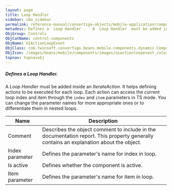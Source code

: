 ```yaml
---
layout: page
title: Loop Handler
sidebar: c8o_sidebar
permalink: reference-manual/convertigo-objects/mobile-application/components/control-components/loop-handler/
metadesc: Defines a  Loop Handler .   A  Loop Handler  must be added inside an  IterateAction . It helps defining actions to be executed for each loop.  Each ac
ObjGroup: Controls
ObjCatName: control-components
ObjName: UIActionLoopEvent
ObjClass: com.twinsoft.convertigo.beans.mobile.components.dynamic.ComponentManager$3
ObjIcon: /images/beans/mobile/components/images/uiactionloopevent_color_32x32.png
topnav: topnavobj
---
```

##### Defines a <i>Loop Handler</i>. 
 A <i>Loop Handler</i> must be added inside an <i>IterateAction</i>.
It helps defining actions to be executed for each loop.
 Each action can access the current loop index and item through the <code>index</code> and <code>item</code> parameters in TS mode. You can change the parameter names for more appropriate ones or to differentiate them in nested loops.

Name | Description 
--- | ---
Comment | Describes the object comment to include in the documentation report.  This property generally contains an explanation about the object. 
Index parameter | Defines the parameter's name for index in loop. 
Is active | Defines whether the component is active. 
Item parameter | Defines the parameter's name for item in loop. 

